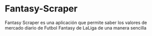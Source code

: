 # Fantasy-Scraper
Fantasy Scraper es una aplicación que permite saber los valores de mercado diario de Futbol Fantasy de LaLiga de una manera sencilla
